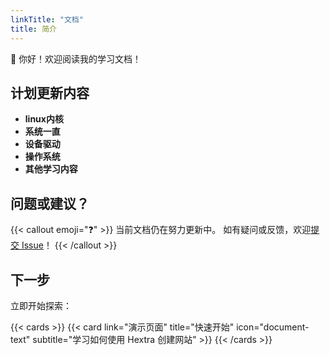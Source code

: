 ```yaml
---
linkTitle: "文档"
title: 简介
---
```


👋 你好！欢迎阅读我的学习文档！

<!--more-->

## 计划更新内容

- **linux内核**
- **系统一直**
- **设备驱动**
- **操作系统**
- **其他学习内容**

## 问题或建议？

{{< callout emoji="❓" >}}
  当前文档仍在努力更新中。
  如有疑问或反馈，欢迎[提交 Issue](https://github.com/lunuj/hextra/issues)！
{{< /callout >}}

## 下一步

立即开始探索：

{{< cards >}}
  {{< card link="演示页面" title="快速开始" icon="document-text" subtitle="学习如何使用 Hextra 创建网站" >}}
{{< /cards >}}